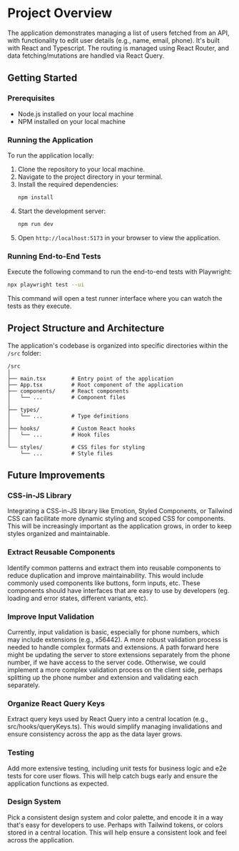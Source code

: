 # Project Overview

The application demonstrates managing a list of users fetched from an API, with functionality to edit user details (e.g., name, email, phone). It's built with React and Typescript. The routing is managed using React Router, and data fetching/mutations are handled via React Query.

## Getting Started

### Prerequisites

- Node.js installed on your local machine
- NPM installed on your local machine

### Running the Application

To run the application locally:

1. Clone the repository to your local machine.
2. Navigate to the project directory in your terminal.
3. Install the required dependencies:
   ```bash
   npm install
   ```
4. Start the development server:
   ```bash
   npm run dev
   ```
5. Open `http://localhost:5173` in your browser to view the application.

### Running End-to-End Tests

Execute the following command to run the end-to-end tests with Playwright:

```bash
npx playwright test --ui
```

This command will open a test runner interface where you can watch the tests as they execute.

## Project Structure and Architecture

The application's codebase is organized into specific directories within the `/src` folder:

```
/src
│
├── main.tsx        # Entry point of the application
├── App.tsx         # Root component of the application
├── components/     # React components
│   └── ...         # Component files
│
├── types/
│   └── ...         # Type definitions
│
├── hooks/          # Custom React hooks
│   └── ...         # Hook files
│
└── styles/         # CSS files for styling
    └── ...         # Style files
```

## Future Improvements

### CSS-in-JS Library

Integrating a CSS-in-JS library like Emotion, Styled Components, or Tailwind CSS can facilitate more dynamic styling and scoped CSS for components. This will be increasingly important as the application grows, in order to keep styles organized and maintainable.

### Extract Reusable Components

Identify common patterns and extract them into reusable components to reduce duplication and improve maintainability. This would include commonly used components like buttons, form inputs, etc. These components should have interfaces that are easy to use by developers (eg. loading and error states, different variants, etc).

### Improve Input Validation

Currently, input validation is basic, especially for phone numbers, which may include extensions (e.g., x56442). A more robust validation process is needed to handle complex formats and extensions. A path forward here might be updating the server to store extensions separately from the phone number, if we have access to the server code. Otherwise, we could implement a more complex validation process on the client side, perhaps splitting up the phone number and extension and validating each separately.

### Organize React Query Keys

Extract query keys used by React Query into a central location (e.g., src/hooks/queryKeys.ts). This would simplify managing invalidations and ensure consistency across the app as the data layer grows.

### Testing

Add more extensive testing, including unit tests for business logic and e2e tests for core user flows. This will help catch bugs early and ensure the application functions as expected.

### Design System

Pick a consistent design system and color palette, and encode it in a way that's easy for developers to use. Perhaps with Tailwind tokens, or colors stored in a central location. This will help ensure a consistent look and feel across the application.
